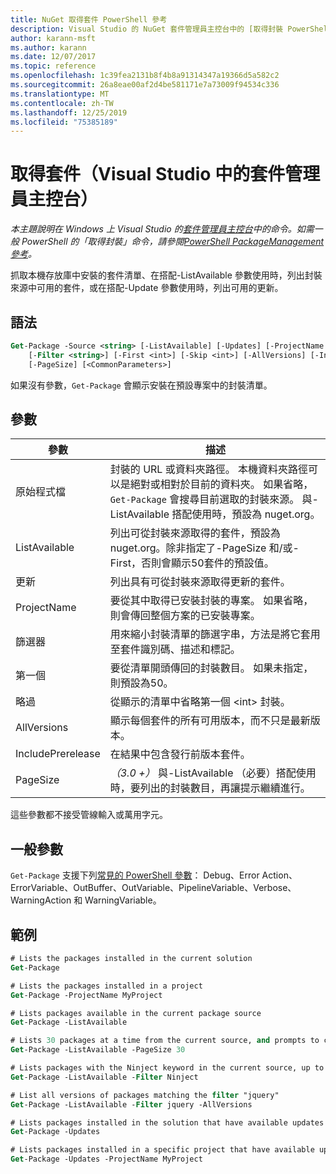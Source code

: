 ```yaml
---
title: NuGet 取得套件 PowerShell 參考
description: Visual Studio 的 NuGet 套件管理員主控台中的 [取得封裝 PowerShell 的參考] 命令。
author: karann-msft
ms.author: karann
ms.date: 12/07/2017
ms.topic: reference
ms.openlocfilehash: 1c39fea2131b8f4b8a91314347a19366d5a582c2
ms.sourcegitcommit: 26a8eae00af2d4be581171e7a73009f94534c336
ms.translationtype: MT
ms.contentlocale: zh-TW
ms.lasthandoff: 12/25/2019
ms.locfileid: "75385189"
---
```

# <a name="get-package-package-manager-console-in-visual-studio"></a>取得套件（Visual Studio 中的套件管理員主控台）

*本主題說明在 Windows 上 Visual Studio 的[套件管理員主控台](../../consume-packages/install-use-packages-powershell.md)中的命令。如需一般 PowerShell 的「取得封裝」命令，請參閱[PowerShell PackageManagement 參考](/powershell/module/packagemanagement/?view=powershell-6)。*

抓取本機存放庫中安裝的套件清單、在搭配-ListAvailable 參數使用時，列出封裝來源中可用的套件，或在搭配-Update 參數使用時，列出可用的更新。

## <a name="syntax"></a>語法

```ps
Get-Package -Source <string> [-ListAvailable] [-Updates] [-ProjectName <string>]
    [-Filter <string>] [-First <int>] [-Skip <int>] [-AllVersions] [-IncludePrerelease]
    [-PageSize] [<CommonParameters>]
```

如果沒有參數，`Get-Package` 會顯示安裝在預設專案中的封裝清單。

## <a name="parameters"></a>參數

| 參數 | 描述 |
| --- | --- |
| 原始程式檔 | 封裝的 URL 或資料夾路徑。 本機資料夾路徑可以是絕對或相對於目前的資料夾。 如果省略，`Get-Package` 會搜尋目前選取的封裝來源。 與-ListAvailable 搭配使用時，預設為 nuget.org。 |
| ListAvailable | 列出可從封裝來源取得的套件，預設為 nuget.org。除非指定了-PageSize 和/或-First，否則會顯示50套件的預設值。 |
| 更新 | 列出具有可從封裝來源取得更新的套件。 |
| ProjectName | 要從其中取得已安裝封裝的專案。 如果省略，則會傳回整個方案的已安裝專案。 |
| 篩選器 | 用來縮小封裝清單的篩選字串，方法是將它套用至套件識別碼、描述和標記。 |
| 第一個 | 要從清單開頭傳回的封裝數目。 如果未指定，則預設為50。 |
| 略過 | 從顯示的清單中省略第一個 &lt;int&gt; 封裝。  |
| AllVersions | 顯示每個套件的所有可用版本，而不只是最新版本。 |
| IncludePrerelease | 在結果中包含發行前版本套件。 |
| PageSize | *（3.0 +）* 與-ListAvailable （必要）搭配使用時，要列出的封裝數目，再讓提示繼續進行。 |

這些參數都不接受管線輸入或萬用字元。

## <a name="common-parameters"></a>一般參數

`Get-Package` 支援下列[常見的 PowerShell 參數](https://go.microsoft.com/fwlink/?LinkID=113216)： Debug、Error Action、ErrorVariable、OutBuffer、OutVariable、PipelineVariable、Verbose、WarningAction 和 WarningVariable。

## <a name="examples"></a>範例

```ps
# Lists the packages installed in the current solution
Get-Package

# Lists the packages installed in a project
Get-Package -ProjectName MyProject

# Lists packages available in the current package source
Get-Package -ListAvailable

# Lists 30 packages at a time from the current source, and prompts to continue if more are available
Get-Package -ListAvailable -PageSize 30

# Lists packages with the Ninject keyword in the current source, up to 50
Get-Package -ListAvailable -Filter Ninject

# List all versions of packages matching the filter "jquery"
Get-Package -ListAvailable -Filter jquery -AllVersions

# Lists packages installed in the solution that have available updates
Get-Package -Updates

# Lists packages installed in a specific project that have available updates
Get-Package -Updates -ProjectName MyProject
```
